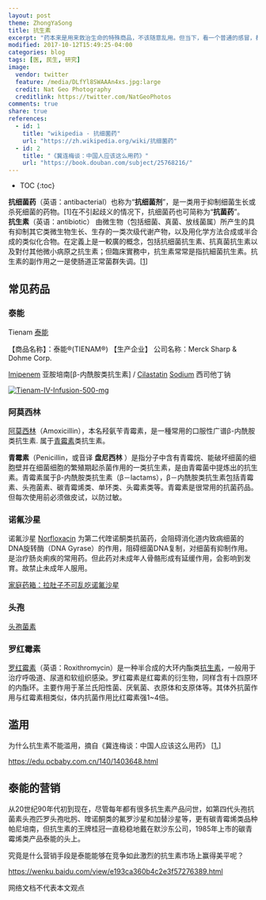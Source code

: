 ```yaml
---
layout: post
theme: ZhongYaSong
title: 抗生素
excerpt: "药本来是用来救治生命的特殊商品，不该随意乱用。但当下，看一个普通的感冒，都可能从医院带回来四五种药。这种泛滥的“大处方”，完全将“是药三分毒”的古训抛在了脑后，导致中国老百姓成为滥用抗生素等不良医疗行为的直接受害者，使得药品不仅偏离了它的实际用途，而且成了摧残百姓健康的无形杀手。"
modified: 2017-10-12T15:49:25-04:00
categories: blog
tags: [医, 民生, 研究]
image:
  vendor: twitter
  feature: /media/DLfYl8SWAAAn4xs.jpg:large
  credit: Nat Geo Photography
  creditlink: https://twitter.com/NatGeoPhotos
comments: true
share: true
references:
  - id: 1
    title: "wikipedia - 抗细菌药"
    url: "https://zh.wikipedia.org/wiki/抗细菌药"
  - id: 2
    title: "《冀连梅谈：中国人应该这么用药》"
    url: "https://book.douban.com/subject/25768216/"
---
```


* TOC
{:toc}

**抗细菌药**（英语：antibacterial）也称为“**抗细菌剂**”，是一类用于抑制细菌生长或杀死细菌的药物。[1]在不引起歧义的情况下，抗细菌药也可简称为“**抗菌药**”。<br>
**抗生素**（英语：antibiotic） 由微生物（包括细菌、真菌、放线菌属）所产生的具有抑制其它类微生物生长、生存的一类次级代谢产物，以及用化学方法合成或半合成的类似化合物。在定義上是一較廣的概念，包括抗细菌抗生素、抗真菌抗生素以及對付其他微小病原之抗生素；但臨床實務中，抗生素常常是指抗細菌抗生素。抗生素的副作用之一是使肠道正常菌群失调。[[1](#reference-1)]

## 常见药品
### 泰能

Tienam [泰能](http://big5.wiki8.com/taineng_35733/)

【商品名称】：泰能®(TIENAM®)
【生产企业】
  公司名称：Merck Sharp & Dohme Corp.

[Imipenem](https://en.wikipedia.org/wiki/Imipenem) 亚胺培南[β-内酰胺类抗生素] / [Cilastatin](https://en.wikipedia.org/wiki/Cilastatin) [Sodium](https://zh.wikipedia.org/wiki/钠) 西司他丁钠

[![Tienam-IV-Infusion-500-mg](https://www.bnhhospital.com/wp-content/uploads/2016/08/Tienam-IV-Infusion-500-mg.jpg)](https://www.bnhhospital.com/pharmacy-library/tienam-iv-infusion-500-mg/attachment/tienam-iv-infusion-500-mg/)

### 阿莫西林

[阿莫西林](https://zh.wikipedia.org/wiki/%E9%98%BF%E8%8E%AB%E8%A5%BF%E6%9E%97)（Amoxicillin），本名羟氨苄青霉素，是一種常用的口服性广谱β-内酰胺类抗生素. 属于[青霉素](https://zh.wikipedia.org/wiki/%E9%9D%92%E9%9C%89%E7%B4%A0)类抗生素。

**青霉素**（Penicillin，或音译 **盘尼西林** ）是指分子中含有青霉烷、能破坏细菌的细胞壁并在细菌细胞的繁殖期起杀菌作用的一类抗生素，是由青霉菌中提炼出的抗生素。青霉素属于β-内酰胺类抗生素（β－lactams），β－内酰胺类抗生素包括青霉素、头孢菌素、碳青霉烯类、单环类、头霉素类等。青霉素是很常用的抗菌药品。但每次使用前必须做皮试，以防过敏。

### 诺氟沙星
诺氟沙星 [Norfloxacin](https://en.wikipedia.org/wiki/Norfloxacin) 为第二代喹诺酮类抗菌药，会阻碍消化道内致病细菌的DNA旋转酶（DNA Gyrase）的作用，阻碍细菌DNA复制，对细菌有抑制作用。是治疗肠炎痢疾的常用药。但此药对未成年人骨骼形成有延缓作用，会影响到发育。故禁止未成年人服用。

[家庭药箱：拉肚子不可乱吃诺氟沙星](http://health.sohu.com/20120328/n339043427.shtml)

### 头孢

[头孢菌素](https://zh.wikipedia.org/wiki/頭孢菌素)

### 罗红霉素

[罗红霉素][Roxithromycin]（英语：Roxithromycin）是一种半合成的大环内酯类[抗生素][Antibiotics]，一般用于治疗呼吸道、尿道和软组织感染。罗红霉素是红霉素的衍生物，同样含有十四原环的内酯环。主要作用于革兰氏阳性菌、厌氧菌、衣原体和支原体等。其体外抗菌作用与红霉素相类似，体内抗菌作用比红霉素强1~4倍。

## 滥用

为什么抗生素不能滥用，摘自《冀连梅谈：中国人应该这么用药》 [[1.](#reference-1)]

https://edu.pcbaby.com.cn/140/1403648.html

## 泰能的营销

从20世纪90年代初到现在，尽管每年都有很多抗生素产品问世，如第四代头孢抗菌素头孢匹罗头孢吡肟、喹诺酮类的氟罗沙星和加替沙星等，更有碳青霉烯类品种帕尼培南，但抗生素的王牌桂冠一直稳稳地戴在默沙东公司，1985年上市的碳青霉烯类产品泰能的头上。

究竟是什么营销手段是泰能能够在竞争如此激烈的抗生素市场上赢得美平呢？

https://wenku.baidu.com/view/e193ca360b4c2e3f57276389.html

网络文档不代表本文观点

[Antibiotics]:https://zh.wikipedia.org/wiki/抗细菌药
[Roxithromycin]:https://baike.baidu.com/item/%E7%BD%97%E7%BA%A2%E9%9C%89%E7%B4%A0
